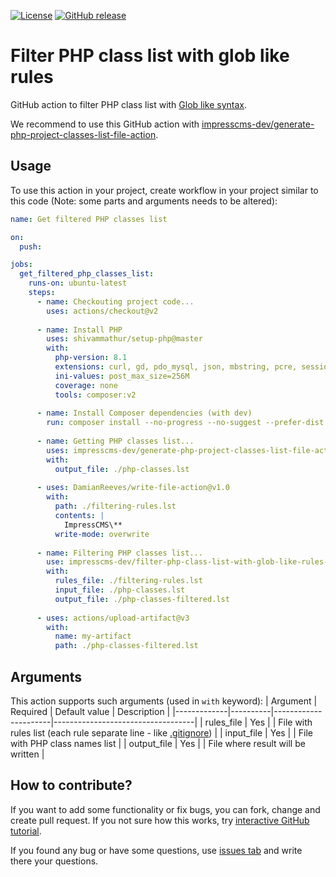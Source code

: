 [![License](https://img.shields.io/github/license/impresscms-dev/filter-php-class-list-with-glob-like-rules-action.svg)](LICENSE)
[![GitHub release](https://img.shields.io/github/release/impresscms-dev/filter-php-class-list-with-glob-like-rules-action.svg)](https://github.com/impresscms-dev/filter-php-class-list-with-glob-like-rules-action/releases)

# Filter PHP class list with glob like rules

GitHub action to filter PHP class list with [Glob like syntax](https://en.wikipedia.org/wiki/Glob_(programming)).

We recommend to use this GitHub action with [impresscms-dev/generate-php-project-classes-list-file-action](https://github.com/impresscms-dev/generate-php-project-classes-list-file-action).

## Usage

To use this action in your project, create workflow in your project similar to this code (Note: some parts and arguments needs to be altered):
```yaml
name: Get filtered PHP classes list

on:
  push:

jobs:
  get_filtered_php_classes_list:
    runs-on: ubuntu-latest
    steps:
      - name: Checkouting project code...
        uses: actions/checkout@v2
        
      - name: Install PHP
        uses: shivammathur/setup-php@master
        with:
          php-version: 8.1
          extensions: curl, gd, pdo_mysql, json, mbstring, pcre, session
          ini-values: post_max_size=256M
          coverage: none
          tools: composer:v2
          
      - name: Install Composer dependencies (with dev)
        run: composer install --no-progress --no-suggest --prefer-dist --optimize-autoloader       
          
      - name: Getting PHP classes list...
        uses: impresscms-dev/generate-php-project-classes-list-file-action@v0.1
        with:
          output_file: ./php-classes.lst
          
      - uses: DamianReeves/write-file-action@v1.0
        with:
          path: ./filtering-rules.lst
          contents: |
            ImpressCMS\**
          write-mode: overwrite
      
      - name: Filtering PHP classes list...
        use: impresscms-dev/filter-php-class-list-with-glob-like-rules-action@v0.1
        with:
          rules_file: ./filtering-rules.lst
          input_file: ./php-classes.lst
          output_file: ./php-classes-filtered.lst
          
      - uses: actions/upload-artifact@v3
        with:
          name: my-artifact
          path: ./php-classes-filtered.lst
```

## Arguments 

This action supports such arguments (used in `with` keyword):
| Argument    | Required | Default value        | Description                       |
|-------------|----------|----------------------|-----------------------------------|
| rules_file | Yes      |                      | File with rules list (each rule separate line - like [.gitignore](https://git-scm.com/docs/gitignore)) |
| input_file | Yes      |                      | File with PHP class names list |
| output_file | Yes      |                      | File where result will be written |

## How to contribute? 

If you want to add some functionality or fix bugs, you can fork, change and create pull request. If you not sure how this works, try [interactive GitHub tutorial](https://try.github.io).

If you found any bug or have some questions, use [issues tab](https://github.com/impresscms-dev/filter-php-class-list-with-glob-like-rules-action/issues) and write there your questions.

